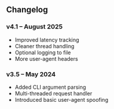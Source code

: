 ## Changelog

### v4.1 – August 2025
- Improved latency tracking
- Cleaner thread handling
- Optional logging to file
- More user-agent headers

### v3.5 – May 2024
- Added CLI argument parsing
- Multi-threaded request handler
- Introduced basic user-agent spoofing
